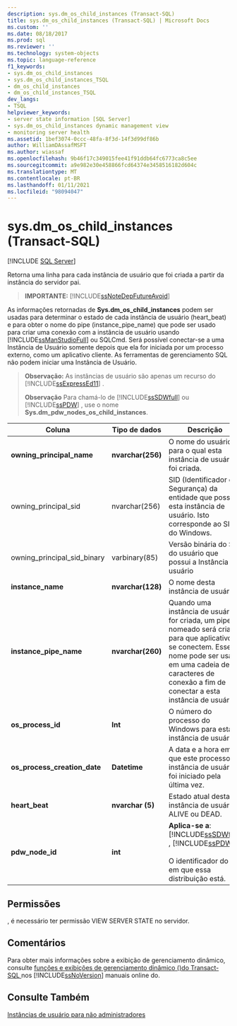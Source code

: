 ```yaml
---
description: sys.dm_os_child_instances (Transact-SQL)
title: sys.dm_os_child_instances (Transact-SQL) | Microsoft Docs
ms.custom: ''
ms.date: 08/18/2017
ms.prod: sql
ms.reviewer: ''
ms.technology: system-objects
ms.topic: language-reference
f1_keywords:
- sys.dm_os_child_instances
- sys.dm_os_child_instances_TSQL
- dm_os_child_instances
- dm_os_child_instances_TSQL
dev_langs:
- TSQL
helpviewer_keywords:
- server state information [SQL Server]
- sys.dm_os_child_instances dynamic management view
- monitoring server health
ms.assetid: 1bef3074-0ccc-48fa-8f3d-14f3d99df86b
author: WilliamDAssafMSFT
ms.author: wiassaf
ms.openlocfilehash: 9b46f17c349015fee41f91ddb64fc6773ca8c5ee
ms.sourcegitcommit: a9e982e30e458866fcd64374e3458516182d604c
ms.translationtype: MT
ms.contentlocale: pt-BR
ms.lasthandoff: 01/11/2021
ms.locfileid: "98094047"
---
```

# <a name="sysdm_os_child_instances-transact-sql"></a>sys.dm_os_child_instances (Transact-SQL)
[!INCLUDE [SQL Server](../../includes/applies-to-version/sqlserver.md)]

  Retorna uma linha para cada instância de usuário que foi criada a partir da instância do servidor pai.  
  
> **IMPORTANTE:** [!INCLUDE[ssNoteDepFutureAvoid](../../includes/ssnotedepfutureavoid-md.md)]  
  
 As informações retornadas de **Sys.dm_os_child_instances** podem ser usadas para determinar o estado de cada instância de usuário (heart_beat) e para obter o nome do pipe (instance_pipe_name) que pode ser usado para criar uma conexão com a instância de usuário usando [!INCLUDE[ssManStudioFull](../../includes/ssmanstudiofull-md.md)] ou SQLCmd. Será possível conectar-se a uma Instância de Usuário somente depois que ela for iniciada por um processo externo, como um aplicativo cliente. As ferramentas de gerenciamento SQL não podem iniciar uma Instância de Usuário.  
  
> **Observação:** As instâncias de usuário são apenas um recurso do [!INCLUDE[ssExpressEd11](../../includes/ssexpressed11-md.md)] .  
> 
> **Observação** Para chamá-lo de [!INCLUDE[ssSDWfull](../../includes/sssdwfull-md.md)] ou [!INCLUDE[ssPDW](../../includes/sspdw-md.md)] , use o nome **Sys.dm_pdw_nodes_os_child_instances**.  
  
|Coluna|Tipo de dados|Descrição|  
|------------|---------------|-----------------|  
|**owning_principal_name**|**nvarchar(256)**|O nome do usuário para o qual esta instância de usuário foi criada.|  
|owning_principal_sid|nvarchar(256)|SID (Identificador de Segurança) da entidade que possui esta instância de usuário. Isto corresponde ao SID do Windows.|  
|owning_principal_sid_binary|varbinary(85)|Versão binária do SID do usuário que possui a Instância de usuário|  
|**instance_name**|**nvarchar(128)**|O nome desta instância de usuário.|  
|**instance_pipe_name**|**nvarchar(260)**|Quando uma instância de usuário for criada, um pipe nomeado será criado para que aplicativos se conectem. Esse nome pode ser usado em uma cadeia de caracteres de conexão a fim de conectar a esta instância de usuário.|  
|**os_process_id**|**Int**|O número do processo do Windows para esta instância de usuário.|  
|**os_process_creation_date**|**Datetime**|A data e a hora em que este processo de instância de usuário foi iniciado pela última vez.|  
|**heart_beat**|**nvarchar (5)**|Estado atual desta instância de usuário; ALIVE ou DEAD.|  
|**pdw_node_id**|**int**|**Aplica-se a**: [!INCLUDE[ssSDWfull](../../includes/sssdwfull-md.md)] , [!INCLUDE[ssPDW](../../includes/sspdw-md.md)]<br /><br /> O identificador do nó em que essa distribuição está.|  
  
## <a name="permissions"></a>Permissões  
 , é necessário ter permissão VIEW SERVER STATE no servidor.  
  
## <a name="remarks"></a>Comentários  
 Para obter mais informações sobre a exibição de gerenciamento dinâmico, consulte [funções e exibições de gerenciamento dinâmico &#40;&#41;do Transact-SQL ](~/relational-databases/system-dynamic-management-views/system-dynamic-management-views.md) nos [!INCLUDE[ssNoVersion](../../includes/ssnoversion-md.md)] manuais online do.  
  
## <a name="see-also"></a>Consulte Também  
 [Instâncias de usuário para não administradores](/previous-versions/sql/)  
  
